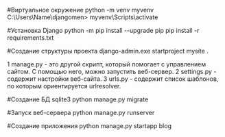 #Виртуальное окружение
python -m venv myvenv
C:\Users\Name\djangomen> myvenv\Scripts\activate

#Установка Django
python -m pip install --upgrade pip
pip install -r requirements.txt

#Создание структуры проекта
django-admin.exe startproject mysite .

1 manage.py - это другой скрипт, который помогает с управлением сайтом. С помощью него, можно запустить веб-сервер.
2 settings.py - содержит настройки веб-сайта.
3 urls.py - содержит список шаблонов, по которым ориентируется urlresolver.

#Создание БД sqlite3
python manage.py migrate

#Запуск веб-сервера
python manage.py runserver

#Создание приложения
python manage.py startapp blog
